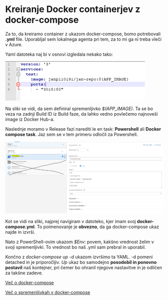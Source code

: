 # Kreiranje Docker containerjev z docker-compose

Za to, da kreiramo container z ukazom docker-compose, bomo potrebovali **.yml** file. Uporabljal sem lokalnega agenta pri tem, za to mi ga ni treba vleči v Azure.

Yaml datoteka naj bi v osnovi izgledala nekako tako:

![Yaml](/images/pic7.PNG)

Na sliki se vidi, da sem definiral spremenljivko *$(APP_IMAGE)*. Ta se bo veza na zadnji Build ID iz Build faze, da lahko vedno povlečemo najnoveši image iz Docker Hub-a.

Naslednje moramo v Release fazi narediti le en task: **Powershell** ali **Docker compose task**. Jaz sem se v tem primeru odločil za Powershell.

![Yaml](/images/pic5.PNG)

Kot se vidi na sliki, najprej navigiram v datoteko, kjer imam svoj **docker-compose.yml**. To poimenovanje je **obvezno**, da ga docker-compose ukaz najde in izvrši.

Nato z PowerShell-ovim ukazom *$Env:* povem, kakšno vrednost želim v svoji spremenljivki. To vrednost bo naš .yml sam prebral in uporabil.

Končno z *docker-compose up -d* ukazom izvršimo ta YAML. -d pomeni detached in je priporočljiv. *Up* ukaz bo samodejno **posodobil in ponovno postavil** naš kontejner, pri čemer bo ohranil njegove nastavitve in je odličen za takšne zadeve.

[Več o docker-compose](https://docs.docker.com/compose/compose-file/)

[Več o spremenljivkah v docker-compose](https://docs.docker.com/compose/environment-variables/)

